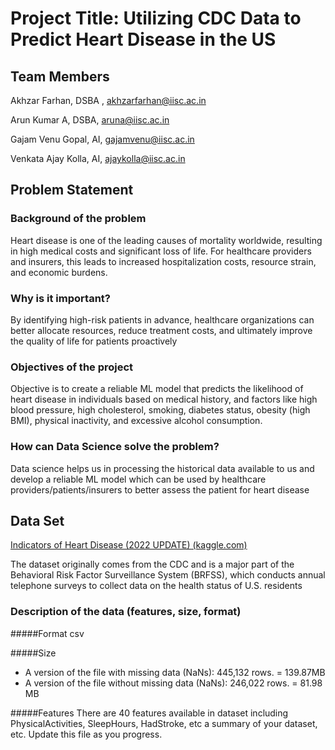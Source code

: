 # Project Title: Utilizing CDC Data to Predict Heart Disease in the US
## Team Members
Akhzar Farhan, DSBA , akhzarfarhan@iisc.ac.in​

Arun Kumar A, DSBA,  aruna@iisc.ac.in​

Gajam Venu Gopal, AI, gajamvenu@iisc.ac.in​

Venkata Ajay Kolla, AI, ajaykolla@iisc.ac.in

## Problem Statement
### Background of the problem ​
Heart disease is one of the leading causes of mortality worldwide, resulting in high medical costs and significant loss of life. For healthcare providers and insurers, this leads to increased hospitalization costs, resource strain, and economic burdens.​
### Why is it important? ​
By identifying high-risk patients in advance, healthcare organizations can better allocate resources, reduce treatment costs, and ultimately improve the quality of life for patients proactively​
### Objectives of the project​
Objective is to create a reliable ML model that predicts the likelihood of heart disease in individuals based on medical history, and factors like high blood pressure, high cholesterol, smoking, diabetes status, obesity (high BMI), physical inactivity, and excessive alcohol consumption.​
### How can Data Science solve the problem?​
Data science helps us in processing the historical data available to us and develop a reliable ML model which can be used by healthcare providers/patients/insurers to better assess the patient for heart disease


## Data Set 
[Indicators of Heart Disease (2022 UPDATE) (kaggle.com)​](https://www.kaggle.com/datasets/kamilpytlak/personal-key-indicators-of-heart-disease)

The dataset originally comes from the CDC and is a major part of the Behavioral Risk Factor Surveillance System (BRFSS), which conducts annual telephone surveys to collect data on the health status of U.S. residents​

### Description of the data (features, size, format) ​
#####Format
csv​

#####Size
- A version of the file with missing data (NaNs): 445,132 rows. = 139.87MB​
- A version of the file without missing data (NaNs): 246,022 rows. = 81.98 MB​

#####Features
There are 40 features available in dataset including PhysicalActivities, SleepHours, HadStroke, etc
a summary of your dataset, etc. 
Update this file as you progress.
